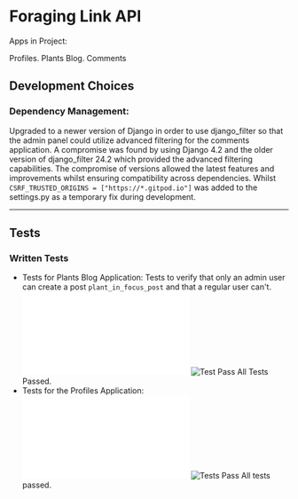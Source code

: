 # Foraging Link API

Apps in Project:

Profiles.
Plants Blog.
Comments

## Development Choices
### Dependency Management:
Upgraded to a newer version of Django in order to use django_filter so that the admin panel could utilize advanced filtering for the comments application.
A compromise was found by using Django 4.2 and the older version of django_filter 24.2 which provided the advanced filtering capabilities.
The compromise of versions allowed the latest features and improvements whilst ensuring compatibility across dependencies.
Whilst `CSRF_TRUSTED_ORIGINS = ["https://*.gitpod.io"]` was added to the settings.py as a temporary fix during development.
___
## Tests

### Written Tests
- Tests for Plants Blog Application:
  Tests to verify that only an admin user can create a post `plant_in_focus_post` and that a regular user can't.
  ![Tests for creating posts for the blog](plants_blog/tests.py)
  ![Test Pass](https://res.cloudinary.com/cheymd/image/upload/v1715320492/forage/Foraging_API_README_images/api_blog_post_test_results_in3np5.png)
  All Tests Passed.
  &nbsp;
  &nbsp;
- Tests for the Profiles Application:
  ![Testing of Creating, Updating and Deleting Profiles](profiles/tests.py)
  ![Tests Pass](https://res.cloudinary.com/cheymd/image/upload/v1715502789/forage/Foraging_API_README_images/api_profile_test_results_vitisr.png)
  All tests passed.